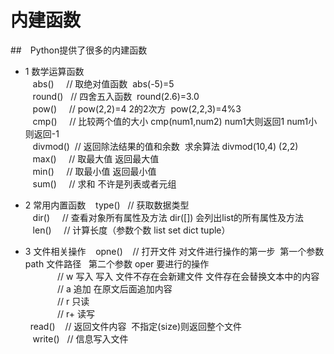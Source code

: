 # 内建函数
##　Python提供了很多的内建函数
* 1 数学运算函数<br>
    abs()     // 取绝对值函数  abs(-5)=5<br>
    round()   // 四舍五入函数  round(2.6)=3.0<br>
    pow()     // pow(2,2)=4  2的2次方  pow(2,2,3)=4%3<br>
    cmp()     // 比较两个值的大小 cmp(num1,num2)  num1大则返回1 num1小则返回-1<br>
    divmod()  // 返回除法结果的值和余数  求余算法 divmod(10,4)  (2,2)<br>
    max()     // 取最大值 返回最大值<br>
    min()     // 取最小值 返回最小值<br>
    sum()     // 求和 不许是列表或者元组<br>

* 2 常用内置函数
    type()    // 获取数据类型<br>
    dir()     // 查看对象所有属性及方法  dir([]) 会列出list的所有属性及方法<br>
    len()     // 计算长度（参数个数 list set dict tuple）<br>
* 3 文件相关操作
    opne()    // 打开文件 对文件进行操作的第一步  第一个参数 path 文件路径   第二个参数 oper 要进行的操作<br>
              // w 写入 写入 文件不存在会新建文件 文件存在会替换文本中的内容<br>
              // a 追加 在原文后面追加内容<br>
              // r 只读<br>
              // r+ 读写<br>
    read()    // 返回文件内容  不指定(size)则返回整个文件<br>
    write()   // 信息写入文件
